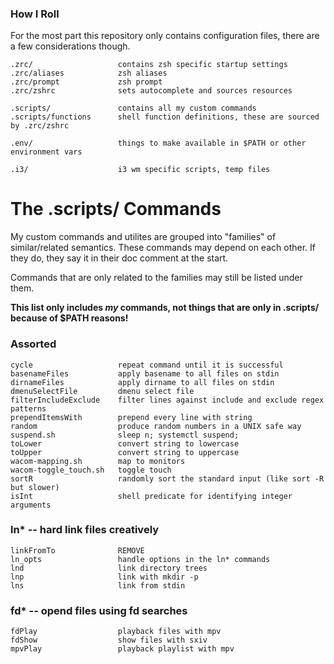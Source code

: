 ### How I Roll

For the most part this repository only contains configuration files, there are
a few considerations though.

```
.zrc/                   contains zsh specific startup settings
.zrc/aliases            zsh aliases
.zrc/prompt             zsh prompt
.zrc/zshrc              sets autocomplete and sources resources

.scripts/               contains all my custom commands
.scripts/functions      shell function definitions, these are sourced by .zrc/zshrc

.env/                   things to make available in $PATH or other environment vars

.i3/                    i3 wm specific scripts, temp files
```



# The .scripts/ Commands

My custom commands and utilites are grouped into "families" of similar/related
semantics. These commands may depend on each other. If they do, they say it in
their doc comment at the start.

Commands that are only related to the families may still be listed under them.

**This list only includes *my* commands, not things that are only in .scripts/
because of $PATH reasons!**

### Assorted

```
cycle                   repeat command until it is successful
basenameFiles           apply basename to all files on stdin
dirnameFiles            apply dirname to all files on stdin
dmenuSelectFile         dmenu select file
filterIncludeExclude    filter lines against include and exclude regex patterns
prependItemsWith        prepend every line with string
random                  produce random numbers in a UNIX safe way
suspend.sh              sleep n; systemctl suspend;
toLower                 convert string to lowercase
toUpper                 convert string to uppercase
wacom-mapping.sh        map to monitors
wacom-toggle_touch.sh   toggle touch
sortR                   randomly sort the standard input (like sort -R but slower)
isInt                   shell predicate for identifying integer arguments
```

### ln* -- hard link files creatively

```
linkFromTo              REMOVE
ln_opts                 handle options in the ln* commands
lnd                     link directory trees
lnp                     link with mkdir -p
lns                     link from stdin
```

### fd* -- opend files using fd searches

```
fdPlay                  playback files with mpv
fdShow                  show files with sxiv
mpvPlay                 playback playlist with mpv
```
